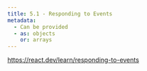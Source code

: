 ```yaml
---
title: 5.1 - Responding to Events
metadata:
  - Can be provided
  - as: objects
    or: arrays
---
```


https://react.dev/learn/responding-to-events
